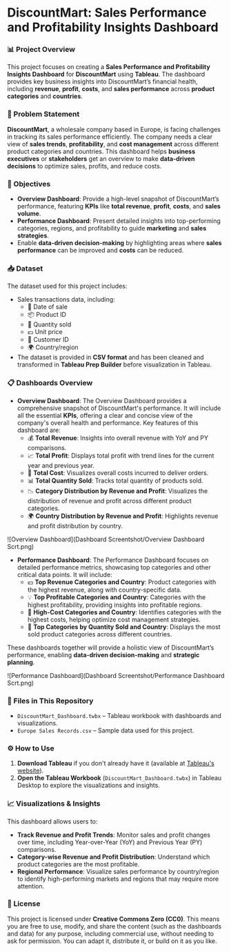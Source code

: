 # DiscountMart: Sales Performance and Profitability Insights Dashboard

### 📊 Project Overview
This project focuses on creating a **Sales Performance and Profitability Insights Dashboard** for **DiscountMart** using **Tableau**. The dashboard provides key business insights into DiscountMart’s financial health, including **revenue**, **profit**, **costs**, and **sales performance** across **product categories** and **countries**.

### 📍 Problem Statement
**DiscountMart**, a wholesale company based in Europe, is facing challenges in tracking its sales performance efficiently. The company needs a clear view of **sales trends**, **profitability**, and **cost management** across different product categories and countries. This dashboard helps **business executives** or **stakeholders** get an overview to make **data-driven decisions** to optimize sales, profits, and reduce costs.

### 🎯 Objectives
- **Overview Dashboard**: Provide a high-level snapshot of DiscountMart’s performance, featuring **KPIs** like **total revenue**, **profit**, **costs**, and **sales volume**.
- **Performance Dashboard**: Present detailed insights into top-performing categories, regions, and profitability to guide **marketing** and **sales strategies**.
- Enable **data-driven decision-making** by highlighting areas where **sales performance** can be improved and **costs** can be reduced.

### 📥 Dataset
The dataset used for this project includes:
- Sales transactions data, including:
  - 📅 Date of sale
  - 📦 Product ID
  - 🔢 Quantity sold
  - 💵 Unit price
  - 👤 Customer ID
  - 🌍 Country/region
- The dataset is provided in **CSV format** and has been cleaned and transformed in **Tableau Prep Builder** before visualization in Tableau.

### 📋 Dashboards Overview
- **Overview Dashboard**: The Overview Dashboard provides a comprehensive snapshot of DiscountMart's performance. It will include all the essential **KPIs**, offering a clear and concise view of the company's overall health and performance. Key features of this dashboard are:
  - 💰 **Total Revenue**: Insights into overall revenue with YoY and PY comparisons.
  - 📈 **Total Profit**: Displays total profit with trend lines for the current year and previous year.
  - 💸 **Total Cost**: Visualizes overall costs incurred to deliver orders.
  - 📊 **Total Quantity Sold**: Tracks total quantity of products sold.
  - 📉 **Category Distribution by Revenue and Profit**: Visualizes the distribution of revenue and profit across different product categories.
  - 🌍 **Country Distribution by Revenue and Profit**: Highlights revenue and profit distribution by country.

![Overview Dashboard](Dashboard Screentshot/Overview Dashboard Scrt.png)

  - **Performance Dashboard**: The Performance Dashboard focuses on detailed performance metrics, showcasing top categories and other critical data points. It will include:
    - 💵 **Top Revenue Categories and Country**: Product categories with the highest revenue, along with country-specific data.
    - 💡 **Top Profitable Categories and Country**: Categories with the highest profitability, providing insights into profitable regions.
    - 💸 **High-Cost Categories and Country**: Identifies categories with the highest costs, helping optimize cost management strategies.
    - 🏅 **Top Categories by Quantity Sold and Country**: Displays the most sold product categories across different countries.
    
These dashboards together will provide a holistic view of DiscountMart’s performance, enabling **data-driven decision-making** and **strategic planning**.

![Performance Dashboard](Dashboard Screentshot/Performance Dashboard Scrt.png)

### 📂 Files in This Repository
- `DiscountMart_Dashboard.twbx` – Tableau workbook with dashboards and visualizations.
- `Europe Sales Records.csv` – Sample data used for this project.

### ⚙️ How to Use
1. **Download Tableau** if you don't already have it (available at [Tableau's website](https://www.tableau.com/)).
2. **Open the Tableau Workbook** (`DiscountMart_Dashboard.twbx`) in Tableau Desktop to explore the visualizations and insights.

### 📈 Visualizations & Insights
This dashboard allows users to:
- **Track Revenue and Profit Trends**: Monitor sales and profit changes over time, including Year-over-Year (YoY) and Previous Year (PY) comparisons.
- **Category-wise Revenue and Profit Distribution**: Understand which product categories are the most profitable.
- **Regional Performance**: Visualize sales performance by country/region to identify high-performing markets and regions that may require more attention.

### 📜 License
This project is licensed under **Creative Commons Zero (CC0)**. This means you are free to use, modify, and share the content (such as the dashboards and data) for any purpose, including commercial use, without needing to ask for permission. You can adapt it, distribute it, or build on it as you like.
